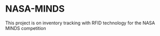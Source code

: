 # NASA-MINDS
This project is on inventory tracking with RFID technology for the NASA MINDS competition
